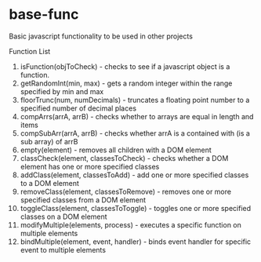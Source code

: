 # base-func

Basic javascript functionality to be used in other projects

Function List

1.  isFunction(objToCheck) - checks to see if a javascript object is a function.
2.  getRandomInt(min, max) - gets a random integer within the range specified by min and max
3.  floorTrunc(num, numDecimals) - truncates a floating point number to a specified number of decimal places
4.  compArrs(arrA, arrB)  - checks whether to arrays are equal in length and items
5.  compSubArr(arrA, arrB) - checks whether arrA is a contained with (is a sub array) of arrB
6.  empty(element) - removes all children with a DOM element
7.  classCheck(element, classesToCheck) - checks whether a DOM element has one or more specified classes
8.  addClass(element, classesToAdd) - add one or more specified classes to a DOM element
9.  removeClass(element, classesToRemove) - removes one or more specified classes from a DOM element
10. toggleClass(element, classesToToggle) - toggles one or more specified classes on a DOM element
11. modifyMultiple(elements, process) - executes a specific function on multiple elements 
12. bindMultiple(element, event, handler) - binds event handler for specific event to multiple elements
